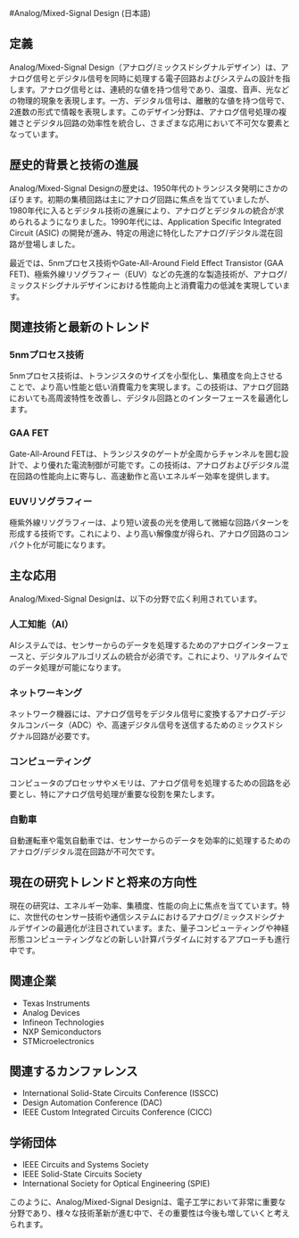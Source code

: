 #Analog/Mixed-Signal Design (日本語)

## 定義
Analog/Mixed-Signal Design（アナログ/ミックスドシグナルデザイン）は、アナログ信号とデジタル信号を同時に処理する電子回路およびシステムの設計を指します。アナログ信号とは、連続的な値を持つ信号であり、温度、音声、光などの物理的現象を表現します。一方、デジタル信号は、離散的な値を持つ信号で、2進数の形式で情報を表現します。このデザイン分野は、アナログ信号処理の複雑さとデジタル回路の効率性を統合し、さまざまな応用において不可欠な要素となっています。

## 歴史的背景と技術の進展
Analog/Mixed-Signal Designの歴史は、1950年代のトランジスタ発明にさかのぼります。初期の集積回路は主にアナログ回路に焦点を当てていましたが、1980年代に入るとデジタル技術の進展により、アナログとデジタルの統合が求められるようになりました。1990年代には、Application Specific Integrated Circuit (ASIC) の開発が進み、特定の用途に特化したアナログ/デジタル混在回路が登場しました。

最近では、5nmプロセス技術やGate-All-Around Field Effect Transistor (GAA FET)、極紫外線リソグラフィー（EUV）などの先進的な製造技術が、アナログ/ミックスドシグナルデザインにおける性能向上と消費電力の低減を実現しています。

## 関連技術と最新のトレンド

### 5nmプロセス技術
5nmプロセス技術は、トランジスタのサイズを小型化し、集積度を向上させることで、より高い性能と低い消費電力を実現します。この技術は、アナログ回路においても高周波特性を改善し、デジタル回路とのインターフェースを最適化します。

### GAA FET
Gate-All-Around FETは、トランジスタのゲートが全周からチャンネルを囲む設計で、より優れた電流制御が可能です。この技術は、アナログおよびデジタル混在回路の性能向上に寄与し、高速動作と高いエネルギー効率を提供します。

### EUVリソグラフィー
極紫外線リソグラフィーは、より短い波長の光を使用して微細な回路パターンを形成する技術です。これにより、より高い解像度が得られ、アナログ回路のコンパクト化が可能になります。

## 主な応用
Analog/Mixed-Signal Designは、以下の分野で広く利用されています。

### 人工知能（AI）
AIシステムでは、センサーからのデータを処理するためのアナログインターフェースと、デジタルアルゴリズムの統合が必須です。これにより、リアルタイムでのデータ処理が可能になります。

### ネットワーキング
ネットワーク機器には、アナログ信号をデジタル信号に変換するアナログ-デジタルコンバータ（ADC）や、高速デジタル信号を送信するためのミックスドシグナル回路が必要です。

### コンピューティング
コンピュータのプロセッサやメモリは、アナログ信号を処理するための回路を必要とし、特にアナログ信号処理が重要な役割を果たします。

### 自動車
自動運転車や電気自動車では、センサーからのデータを効率的に処理するためのアナログ/デジタル混在回路が不可欠です。

## 現在の研究トレンドと将来の方向性
現在の研究は、エネルギー効率、集積度、性能の向上に焦点を当てています。特に、次世代のセンサー技術や通信システムにおけるアナログ/ミックスドシグナルデザインの最適化が注目されています。また、量子コンピューティングや神経形態コンピューティングなどの新しい計算パラダイムに対するアプローチも進行中です。

## 関連企業
- Texas Instruments
- Analog Devices
- Infineon Technologies
- NXP Semiconductors
- STMicroelectronics

## 関連するカンファレンス
- International Solid-State Circuits Conference (ISSCC)
- Design Automation Conference (DAC)
- IEEE Custom Integrated Circuits Conference (CICC)

## 学術団体
- IEEE Circuits and Systems Society
- IEEE Solid-State Circuits Society
- International Society for Optical Engineering (SPIE)

このように、Analog/Mixed-Signal Designは、電子工学において非常に重要な分野であり、様々な技術革新が進む中で、その重要性は今後も増していくと考えられます。